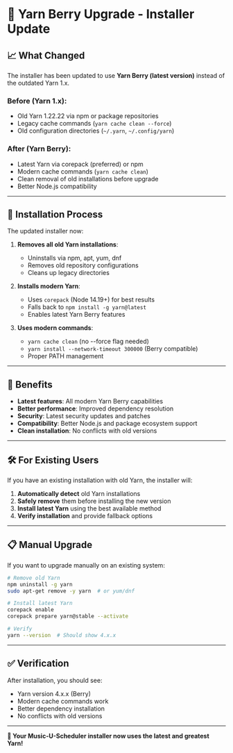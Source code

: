 
# 🚀 Yarn Berry Upgrade - Installer Update

## 📈 **What Changed**

The installer has been updated to use **Yarn Berry (latest version)** instead of the outdated Yarn 1.x.

### **Before (Yarn 1.x)**:
- Old Yarn 1.22.22 via npm or package repositories
- Legacy cache commands (`yarn cache clean --force`)  
- Old configuration directories (`~/.yarn`, `~/.config/yarn`)

### **After (Yarn Berry)**:
- Latest Yarn via corepack (preferred) or npm
- Modern cache commands (`yarn cache clean`)
- Clean removal of old installations before upgrade
- Better Node.js compatibility

---

## 🔧 **Installation Process**

The updated installer now:

1. **Removes all old Yarn installations**:
   - Uninstalls via npm, apt, yum, dnf
   - Removes old repository configurations
   - Cleans up legacy directories

2. **Installs modern Yarn**:
   - Uses `corepack` (Node 14.19+) for best results
   - Falls back to `npm install -g yarn@latest`
   - Enables latest Yarn Berry features

3. **Uses modern commands**:
   - `yarn cache clean` (no --force flag needed)
   - `yarn install --network-timeout 300000` (Berry compatible)
   - Proper PATH management

---

## 🎯 **Benefits**

- **Latest features**: All modern Yarn Berry capabilities
- **Better performance**: Improved dependency resolution
- **Security**: Latest security updates and patches
- **Compatibility**: Better Node.js and package ecosystem support
- **Clean installation**: No conflicts with old versions

---

## 🛠️ **For Existing Users**

If you have an existing installation with old Yarn, the installer will:

1. **Automatically detect** old Yarn installations
2. **Safely remove** them before installing the new version
3. **Install latest Yarn** using the best available method
4. **Verify installation** and provide fallback options

---

## 📋 **Manual Upgrade** 

If you want to upgrade manually on an existing system:

```bash
# Remove old Yarn
npm uninstall -g yarn
sudo apt-get remove -y yarn  # or yum/dnf

# Install latest Yarn
corepack enable
corepack prepare yarn@stable --activate

# Verify
yarn --version  # Should show 4.x.x
```

---

## ✅ **Verification**

After installation, you should see:
- Yarn version 4.x.x (Berry)
- Modern cache commands work
- Better dependency installation
- No conflicts with old versions

---

**🎵 Your Music-U-Scheduler installer now uses the latest and greatest Yarn!**
